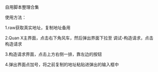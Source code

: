 自用脚本整理合集

使用方法：

1.raw获取真实地址，复制地址备用

2.Quan X主界面，点击右下角风车，然后弹出界面下拉至 调试-构造请求，点击构造请求

3.构造请求界面，点击上方右侧一排，靠左边的按钮

4.弹出界面点加号，将之前复制的地址粘贴进弹出的输入框中